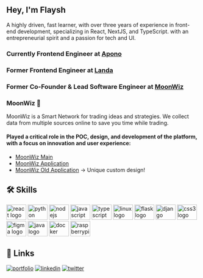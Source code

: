 ## Hey, I'm Flaysh

A highly driven, fast learner, with over three years of experience in front-end development, specializing in React, NextJS, and TypeScript.
with an entrepreneurial spirit and a passion for tech and UI.  

### Currently Frontend Engineer at [Apono](https://apono.io)
### Former Frontend Engineer at [Landa](https://landa.app)
### Former Co-Founder & Lead Software Engineer at [MoonWiz](https://github.com/MoonWiz-io)

### MoonWiz 🌙
MoonWiz is a Smart Network for trading ideas and strategies.
We collect data from multiple sources online to save you time while trading.

#### Played a critical role in the POC, design, and development of the platform, with a focus on innovation and user experience:
 - [MoonWiz Main](https://moonwiz.io)
 - [MoonWiz Application](https://app.moonwiz.io)
 - [MoonWiz Old Application](https://old.moonwiz.io) -> Unique custom design!

## 🛠 Skills

<div align="left">
  <img src="https://cdn.jsdelivr.net/gh/devicons/devicon/icons/react/react-original.svg" height="40" width="52" alt="react logo"  />
  <img src="https://cdn.jsdelivr.net/gh/devicons/devicon/icons/python/python-original.svg" height="40" width="52" alt="python logo"  />
  <img src="https://cdn.jsdelivr.net/gh/devicons/devicon/icons/nodejs/nodejs-original.svg" height="40" width="52" alt="nodejs logo"  />
  <img src="https://cdn.jsdelivr.net/gh/devicons/devicon/icons/javascript/javascript-original.svg" height="40" width="52" alt="javascript logo"  />
  <img src="https://cdn.jsdelivr.net/gh/devicons/devicon/icons/typescript/typescript-original.svg" height="40" width="52" alt="typescript logo"  />
  <img src="https://cdn.jsdelivr.net/gh/devicons/devicon/icons/linux/linux-original.svg" height="40" width="52" alt="linux logo"  />
  <img src="https://cdn.jsdelivr.net/gh/devicons/devicon/icons/flask/flask-original.svg" height="40" width="52" alt="flask logo"  />
  <img src="https://cdn.jsdelivr.net/gh/devicons/devicon/icons/django/django-plain.svg" height="40" width="52" alt="django logo"  />
  <img src="https://cdn.jsdelivr.net/gh/devicons/devicon/icons/css3/css3-original.svg" height="40" width="52" alt="css3 logo"  />
  <img src="https://cdn.jsdelivr.net/gh/devicons/devicon/icons/figma/figma-original.svg" height="40" width="52" alt="figma logo"  />
  <img src="https://cdn.jsdelivr.net/gh/devicons/devicon/icons/java/java-original.svg" height="40" width="52" alt="java logo"  />
  <img src="https://cdn.jsdelivr.net/gh/devicons/devicon/icons/docker/docker-original.svg" height="40" width="52" alt="docker logo"  />
  <img src="https://cdn.jsdelivr.net/gh/devicons/devicon/icons/raspberrypi/raspberrypi-original.svg" height="40" width="52" alt="raspberrypi logo"  />
</div>

## 🔗 Links
[![portfolio](https://img.shields.io/badge/my_portfolio-000?style=for-the-badge&logo=ko-fi&logoColor=white)](https://flaysh.me/)
[![linkedin](https://img.shields.io/badge/linkedin-0A66C2?style=for-the-badge&logo=linkedin&logoColor=white)](https://www.linkedin.com/in/flaysh)
[![twitter](https://img.shields.io/badge/twitter-1DA1F2?style=for-the-badge&logo=twitter&logoColor=white)](https://twitter.com/flaysh_)
